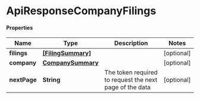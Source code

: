 # ApiResponseCompanyFilings

#### Properties
Name | Type | Description | Notes
------------ | ------------- | ------------- | -------------
**filings** | [**[FilingSummary]**](FilingSummary.md) |  | [optional] 
**company** | [**CompanySummary**](CompanySummary.md) |  | [optional] 
**nextPage** | **String** | The token required to request the next page of the data | [optional] 



